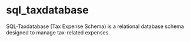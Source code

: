 # sql_taxdatabase
SQL-Taxdatabase (Tax Expense Schema) is a relational database schema designed to manage tax-related expenses.
